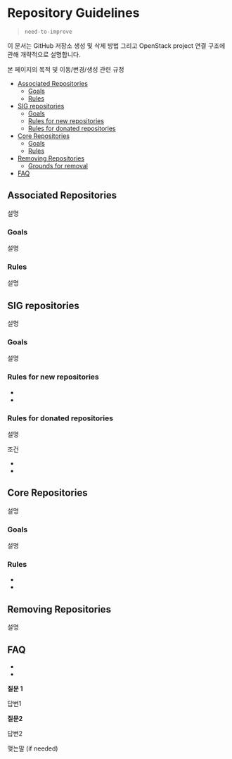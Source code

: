 # Repository Guidelines

> `need-to-improve` 

이 문서는 GitHub 저장소 생성 및 삭제 방법 그리고  OpenStack project 연결 구조에 관해 개략적으로 설명합니다. 

 본 페이지의 목적 및 이동/변경/생성 관련 규정


- [Associated Repositories](#associated-repositories)
  * [Goals](#goals)
  * [Rules](#rules)
- [SIG repositories](#sig-repositories)
  * [Goals](#goals-1)
  * [Rules for new repositories](#rules-for-new-repositories)
  * [Rules for donated repositories](#rules-for-donated-repositories)
- [Core Repositories](#core-repositories)
  * [Goals](#goals-2)
  * [Rules](#rules-1)
- [Removing Repositories](#removing-repositories)
  * [Grounds for removal](#grounds-for-removal)
- [FAQ](#faq)

## Associated Repositories

설명 


### Goals

설명


### Rules

설명


## SIG repositories


설명

### Goals

  설명

### Rules for new repositories

   *
   *
   
### Rules for donated repositories

   설명 
   

   조건 

   * 
   *


## Core Repositories

설명

### Goals

   설명

### Rules

   * 
   *

## Removing Repositories
   설명


## FAQ
   * 
   *


**질문 1**

  답변1


**질문2**

  답변2




맺는말 (if needed) 



